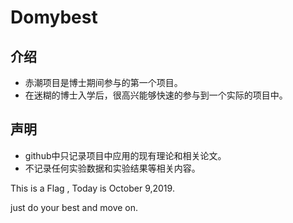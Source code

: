 # Domybest

## 介绍

- 赤潮项目是博士期间参与的第一个项目。
- 在迷糊的博士入学后，很高兴能够快速的参与到一个实际的项目中。

## 声明

- github中只记录项目中应用的现有理论和相关论文。
- 不记录任何实验数据和实验结果等相关内容。



This is a Flag , Today is October 9,2019.




just do your best and move on.

